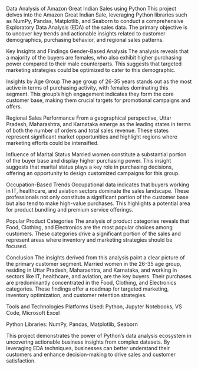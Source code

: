 Data Analysis of Amazon Great Indian Sales using Python
This project delves into the Amazon Great Indian Sale, leveraging Python libraries such as NumPy, Pandas, Matplotlib, and Seaborn to conduct a comprehensive Exploratory Data Analysis (EDA) of the sales data. The primary objective is to uncover key trends and actionable insights related to customer demographics, purchasing behavior, and regional sales patterns.

Key Insights and Findings
Gender-Based Analysis
The analysis reveals that a majority of the buyers are females, who also exhibit higher purchasing power compared to their male counterparts. This suggests that targeted marketing strategies could be optimized to cater to this demographic.

Insights by Age Group
The age group of 26-35 years stands out as the most active in terms of purchasing activity, with females dominating this segment. This group’s high engagement indicates they form the core customer base, making them crucial targets for promotional campaigns and offers.

Regional Sales Performance
From a geographical perspective, Uttar Pradesh, Maharashtra, and Karnataka emerge as the leading states in terms of both the number of orders and total sales revenue. These states represent significant market opportunities and highlight regions where marketing efforts could be intensified.

Influence of Marital Status
Married women constitute a substantial portion of the buyer base and display higher purchasing power. This insight suggests that marital status plays a key role in purchasing decisions, offering an opportunity to design customized campaigns for this group.

Occupation-Based Trends
Occupational data indicates that buyers working in IT, healthcare, and aviation sectors dominate the sales landscape. These professionals not only constitute a significant portion of the customer base but also tend to make high-value purchases. This highlights a potential area for product bundling and premium service offerings.

Popular Product Categories
The analysis of product categories reveals that Food, Clothing, and Electronics are the most popular choices among customers. These categories drive a significant portion of the sales and represent areas where inventory and marketing strategies should be focused.

Conclusion
The insights derived from this analysis paint a clear picture of the primary customer segment. Married women in the 26-35 age group, residing in Uttar Pradesh, Maharashtra, and Karnataka, and working in sectors like IT, healthcare, and aviation, are the key buyers. Their purchases are predominantly concentrated in the Food, Clothing, and Electronics categories. These findings offer a roadmap for targeted marketing, inventory optimization, and customer retention strategies.

Tools and Technologies
Platforms Used: Python, Jupyter Notebooks, VS Code, Microsoft Excel

Python Libraries: NumPy, Pandas, Matplotlib, Seaborn

This project demonstrates the power of Python’s data analysis ecosystem in uncovering actionable business insights from complex datasets. By leveraging EDA techniques, businesses can better understand their customers and enhance decision-making to drive sales and customer satisfaction.